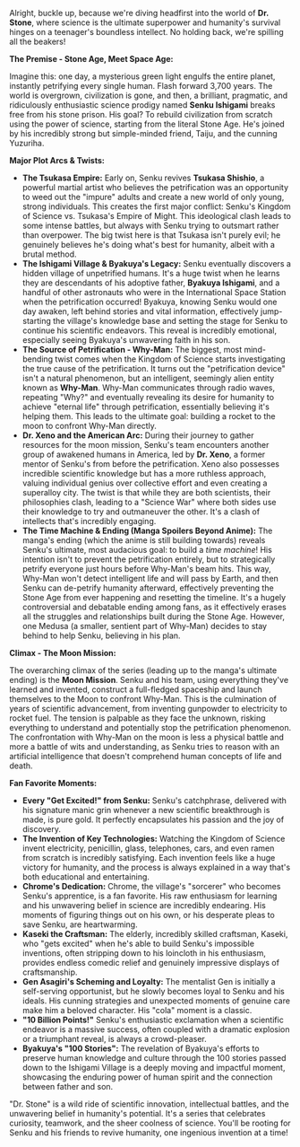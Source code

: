 Alright, buckle up, because we're diving headfirst into the world of **Dr. Stone**, where science is the ultimate superpower and humanity's survival hinges on a teenager's boundless intellect. No holding back, we're spilling all the beakers!

**The Premise - Stone Age, Meet Space Age:**

Imagine this: one day, a mysterious green light engulfs the entire planet, instantly petrifying every single human. Flash forward 3,700 years. The world is overgrown, civilization is gone, and then, a brilliant, pragmatic, and ridiculously enthusiastic science prodigy named **Senku Ishigami** breaks free from his stone prison. His goal? To rebuild civilization from scratch using the power of science, starting from the literal Stone Age. He's joined by his incredibly strong but simple-minded friend, Taiju, and the cunning Yuzuriha.

**Major Plot Arcs & Twists:**

* **The Tsukasa Empire:** Early on, Senku revives **Tsukasa Shishio**, a powerful martial artist who believes the petrification was an opportunity to weed out the "impure" adults and create a new world of only young, strong individuals. This creates the first major conflict: Senku's Kingdom of Science vs. Tsukasa's Empire of Might. This ideological clash leads to some intense battles, but always with Senku trying to outsmart rather than overpower. The big twist here is that Tsukasa isn't purely evil; he genuinely believes he's doing what's best for humanity, albeit with a brutal method.
* **The Ishigami Village & Byakuya's Legacy:** Senku eventually discovers a hidden village of unpetrified humans. It's a huge twist when he learns they are descendants of his adoptive father, **Byakuya Ishigami**, and a handful of other astronauts who were in the International Space Station when the petrification occurred! Byakuya, knowing Senku would one day awaken, left behind stories and vital information, effectively jump-starting the village's knowledge base and setting the stage for Senku to continue his scientific endeavors. This reveal is incredibly emotional, especially seeing Byakuya's unwavering faith in his son.
* **The Source of Petrification - Why-Man:** The biggest, most mind-bending twist comes when the Kingdom of Science starts investigating the true cause of the petrification. It turns out the "petrification device" isn't a natural phenomenon, but an intelligent, seemingly alien entity known as **Why-Man**. Why-Man communicates through radio waves, repeating "Why?" and eventually revealing its desire for humanity to achieve "eternal life" through petrification, essentially believing it's helping them. This leads to the ultimate goal: building a rocket to the moon to confront Why-Man directly.
* **Dr. Xeno and the American Arc:** During their journey to gather resources for the moon mission, Senku's team encounters another group of awakened humans in America, led by **Dr. Xeno**, a former mentor of Senku's from before the petrification. Xeno also possesses incredible scientific knowledge but has a more ruthless approach, valuing individual genius over collective effort and even creating a superalloy city. The twist is that while they are both scientists, their philosophies clash, leading to a "Science War" where both sides use their knowledge to try and outmaneuver the other. It's a clash of intellects that's incredibly engaging.
* **The Time Machine & Ending (Manga Spoilers Beyond Anime):** The manga's ending (which the anime is still building towards) reveals Senku's ultimate, most audacious goal: to build a *time machine*! His intention isn't to prevent the petrification entirely, but to strategically petrify everyone just hours before Why-Man's beam hits. This way, Why-Man won't detect intelligent life and will pass by Earth, and then Senku can de-petrify humanity afterward, effectively preventing the Stone Age from ever happening and resetting the timeline. It's a hugely controversial and debatable ending among fans, as it effectively erases all the struggles and relationships built during the Stone Age. However, one Medusa (a smaller, sentient part of Why-Man) decides to stay behind to help Senku, believing in his plan.

**Climax - The Moon Mission:**

The overarching climax of the series (leading up to the manga's ultimate ending) is the **Moon Mission**. Senku and his team, using everything they've learned and invented, construct a full-fledged spaceship and launch themselves to the Moon to confront Why-Man. This is the culmination of years of scientific advancement, from inventing gunpowder to electricity to rocket fuel. The tension is palpable as they face the unknown, risking everything to understand and potentially stop the petrification phenomenon. The confrontation with Why-Man on the moon is less a physical battle and more a battle of wits and understanding, as Senku tries to reason with an artificial intelligence that doesn't comprehend human concepts of life and death.

**Fan Favorite Moments:**

* **Every "Get Excited!" from Senku:** Senku's catchphrase, delivered with his signature manic grin whenever a new scientific breakthrough is made, is pure gold. It perfectly encapsulates his passion and the joy of discovery.
* **The Invention of Key Technologies:** Watching the Kingdom of Science invent electricity, penicillin, glass, telephones, cars, and even ramen from scratch is incredibly satisfying. Each invention feels like a huge victory for humanity, and the process is always explained in a way that's both educational and entertaining.
* **Chrome's Dedication:** Chrome, the village's "sorcerer" who becomes Senku's apprentice, is a fan favorite. His raw enthusiasm for learning and his unwavering belief in science are incredibly endearing. His moments of figuring things out on his own, or his desperate pleas to save Senku, are heartwarming.
* **Kaseki the Craftsman:** The elderly, incredibly skilled craftsman, Kaseki, who "gets excited" when he's able to build Senku's impossible inventions, often stripping down to his loincloth in his enthusiasm, provides endless comedic relief and genuinely impressive displays of craftsmanship.
* **Gen Asagiri's Scheming and Loyalty:** The mentalist Gen is initially a self-serving opportunist, but he slowly becomes loyal to Senku and his ideals. His cunning strategies and unexpected moments of genuine care make him a beloved character. His "cola" moment is a classic.
* **"10 Billion Points!"** Senku's enthusiastic exclamation when a scientific endeavor is a massive success, often coupled with a dramatic explosion or a triumphant reveal, is always a crowd-pleaser.
* **Byakuya's "100 Stories":** The revelation of Byakuya's efforts to preserve human knowledge and culture through the 100 stories passed down to the Ishigami Village is a deeply moving and impactful moment, showcasing the enduring power of human spirit and the connection between father and son.

"Dr. Stone" is a wild ride of scientific innovation, intellectual battles, and the unwavering belief in humanity's potential. It's a series that celebrates curiosity, teamwork, and the sheer coolness of science. You'll be rooting for Senku and his friends to revive humanity, one ingenious invention at a time!